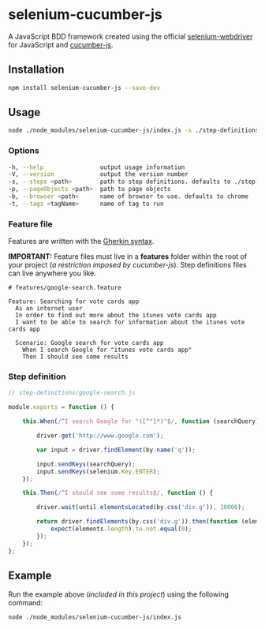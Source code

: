 # selenium-cucumber-js

A JavaScript BDD framework created using the official [selenium-webdriver](https://github.com/SeleniumHQ/selenium/tree/master/javascript/node/selenium-webdriver) for JavaScript and [cucumber-js](https://github.com/cucumber/cucumber-js).

## Installation

```bash
npm install selenium-cucumber-js --save-dev
```

## Usage

```bash
node ./node_modules/selenium-cucumber-js/index.js -s ./step-definitions
```

### Options

```bash
-h, --help                output usage information
-V, --version             output the version number
-s, --steps <path>        path to step definitions. defaults to ./step-definitions
-p, --pageObjects <path>  path to page objects
-b, --browser <path>      name of browser to use. defaults to chrome
-t, --tags <tagName>      name of tag to run
```

### Feature file

Features are written with the [Gherkin syntax](https://github.com/cucumber/cucumber/wiki/Gherkin).

**IMPORTANT:** Feature files must live in a **features** folder within the root of your project (_a restriction imposed by cucumber-js_). Step definitions files can live anywhere you like.

```gherkin
# features/google-search.feature

Feature: Searching for vote cards app
  As an internet user
  In order to find out more about the itunes vote cards app
  I want to be able to search for information about the itunes vote cards app
  
  Scenario: Google search for vote cards app
    When I search Google for "itunes vote cards app"
    Then I should see some results
```

### Step definition

```javascript
// step-definitions/google-search.js

module.exports = function () {

    this.When(/^I search Google for "([^"]*)"$/, function (searchQuery) {

        driver.get('http://www.google.com');

        var input = driver.findElement(by.name('q'));

        input.sendKeys(searchQuery);
        input.sendKeys(selenium.Key.ENTER);
    });

    this.Then(/^I should see some results$/, function () {

        driver.wait(until.elementsLocated(by.css('div.g')), 10000);

        return driver.findElements(by.css('div.g')).then(function (elements) {
            expect(elements.length).to.not.equal(0);
        });
    });
};
```

## Example

Run the example above (_included in this project_) using the following command:

```bash
node ./node_modules/selenium-cucumber-js/index.js
```